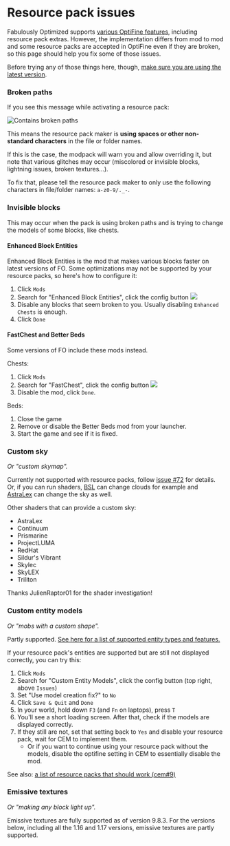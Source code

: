 # Resource pack issues

Fabulously Optimized supports [various OptiFine features](give-up-optifine.md), including resource pack extras. However, the implementation differs from mod to mod and some resource packs are accepted in OptiFine even if they are broken, so this page should help you fix some of those issues.

Before trying any of those things here, though, [make sure you are using the latest version](update-instructions.md).

### Broken paths

If you see this message while activating a resource pack:

![Contains broken paths](https://i.ibb.co/26cMtqr/Screenshot-20211116-191457.png)

This means the resource pack maker is **using spaces or other non-standard characters** in the file or folder names.

If this is the case, the modpack will warn you and allow overriding it, but note that various glitches may occur (miscolored or invisible blocks, lightning issues, broken textures...).

To fix that, please tell the resource pack maker to only use the following characters in file/folder names: `a-z0-9/._-`.

### Invisible blocks

This may occur when the pack is using broken paths and is trying to change the models of some blocks, like chests.

#### Enhanced Block Entities

Enhanced Block Entities is the mod that makes various blocks faster on latest versions of FO. Some optimizations may not be supported by your resource packs, so here's how to configure it:

1. Click `Mods`
2. Search for "Enhanced Block Entities", click the config button ![](https://i.ibb.co/j35cBtn/image.png)
3. Disable any blocks that seem broken to you. Usually disabling `Enhanced Chests` is enough.
4. Click `Done`

#### FastChest and Better Beds

Some versions of FO include these mods instead. 

Chests:

1. Click `Mods`
2. Search for "FastChest", click the config button ![](https://i.ibb.co/j35cBtn/image.png)
3. Disable the mod, click `Done`.

Beds:

1. Close the game
2. Remove or disable the Better Beds mod from your launcher.
3. Start the game and see if it is fixed.

### Custom sky

_Or "custom skymap"._

Currently not supported with resource packs, follow [issue #72](https://github.com/Fabulously-Optimized/fabulously-optimized/issues/72) for details. Or, if you can run shaders, [BSL](https://bitslablab.com/bslshaders/) can change clouds for example and [AstraLex](https://www.curseforge.com/minecraft/customization/astralex-shader-bsl-edit) can change the sky as well.

Other shaders that can provide a custom sky:

* AstraLex
* Continuum
* Prismarine
* ProjectLUMA
* RedHat
* Sildur's Vibrant
* Skylec
* SkyLEX
* Triliton

Thanks JulienRaptor01 for the shader investigation!

### Custom entity models

_Or "mobs with a custom shape"._

Partly supported. [See here for a list of supported entity types and features.](https://github.com/dorianpb/cem#differences)

If your resource pack's entities are supported but are still not displayed correctly, you can try this:

1. Click `Mods`
2. Search for "Custom Entity Models", click the config button (top right, above `Issues`)
3. Set "Use model creation fix?" to `No`
4. Click `Save & Quit` and `Done`
5. In your world, hold down `F3` (and `Fn` on laptops), press `T`
6. You'll see a short loading screen. After that, check if the models are displayed correctly.
7. If they still are not, set that setting back to `Yes` and disable your resource pack, wait for CEM to implement them.
   * Or if you want to continue using your resource pack without the models, disable the optifine setting in CEM to essentially disable the mod.

See also: [a list of resource packs that should work (cem#9)](https://github.com/dorianpb/cem/issues/9)

### Emissive textures

_Or "making any block light up"._

Emissive textures are fully supported as of version 9.8.3. For the versions below, including all the 1.16 and 1.17 versions, emissive textures are partly supported.
